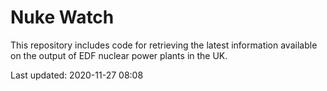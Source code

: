 # Nuke Watch

This repository includes code for retrieving the latest information available on the output of EDF nuclear power plants in the UK.

Last updated: 2020-11-27 08:08